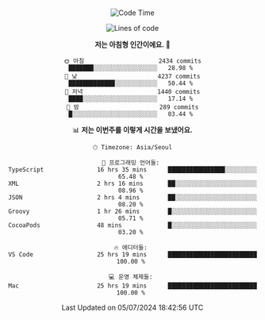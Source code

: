 <div align="center">

<br />

 <!--START_SECTION:waka-->
![Code Time](http://img.shields.io/badge/Code%20Time-2%2C763%20hrs%2024%20mins-blue)

![Lines of code](https://img.shields.io/badge/%EC%A0%80%EB%8A%94%20%EC%97%AC%ED%83%9C%EA%B9%8C%EC%A7%80%20-4.3%20million%20%EC%A4%84%EC%9D%98%20%EC%BD%94%EB%93%9C%EB%A5%BC%20%EC%9E%91%EC%84%B1%ED%96%88%EC%96%B4%EC%9A%94.-blue)

**저는 아침형 인간이에요. 🐤** 

```text
🌞 아침                     2434 commits        ███████░░░░░░░░░░░░░░░░░░   28.98 % 
🌆 낮　                     4237 commits        █████████████░░░░░░░░░░░░   50.44 % 
🌃 저녁                     1440 commits        ████░░░░░░░░░░░░░░░░░░░░░   17.14 % 
🌙 밤　                     289 commits         █░░░░░░░░░░░░░░░░░░░░░░░░   03.44 % 
```


📊 **저는 이번주를 이렇게 시간을 보냈어요.** 

```text
🕑︎ Timezone: Asia/Seoul

💬 프로그래밍 언어들: 
TypeScript               16 hrs 35 mins      ████████████████░░░░░░░░░   65.48 % 
XML                      2 hrs 16 mins       ██░░░░░░░░░░░░░░░░░░░░░░░   08.96 % 
JSON                     2 hrs 4 mins        ██░░░░░░░░░░░░░░░░░░░░░░░   08.20 % 
Groovy                   1 hr 26 mins        █░░░░░░░░░░░░░░░░░░░░░░░░   05.71 % 
CocoaPods                48 mins             █░░░░░░░░░░░░░░░░░░░░░░░░   03.20 % 

🔥 에디터들: 
VS Code                  25 hrs 19 mins      █████████████████████████   100.00 % 

💻 운영 체제들: 
Mac                      25 hrs 19 mins      █████████████████████████   100.00 % 
```


 Last Updated on 05/07/2024 18:42:56 UTC
<!--END_SECTION:waka-->

</div>
